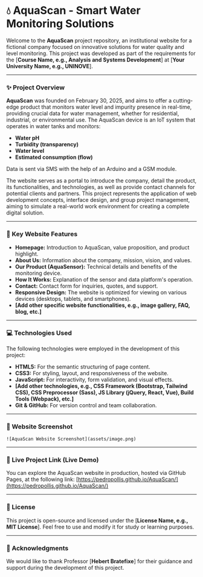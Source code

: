 # 💧 AquaScan - Smart Water Monitoring Solutions

Welcome to the **AquaScan** project repository, an institutional website for a fictional company focused on innovative solutions for water quality and level monitoring. This project was developed as part of the requirements for the [**Course Name, e.g., Analysis and Systems Development**] at [**Your University Name, e.g., UNINOVE**].

---

### ✨ Project Overview

**AquaScan** was founded on February 30, 2025, and aims to offer a cutting-edge product that monitors water level and impurity presence in real-time, providing crucial data for water management, whether for residential, industrial, or environmental use. The AquaScan device is an IoT system that operates in water tanks and monitors:

* **Water pH**
* **Turbidity (transparency)**
* **Water level**
* **Estimated consumption (flow)**

Data is sent via SMS with the help of an Arduino and a GSM module.

The website serves as a portal to introduce the company, detail the product, its functionalities, and technologies, as well as provide contact channels for potential clients and partners. This project represents the application of web development concepts, interface design, and group project management, aiming to simulate a real-world work environment for creating a complete digital solution.

---

### 🚀 Key Website Features

* **Homepage:** Introduction to AquaScan, value proposition, and product highlight.
* **About Us:** Information about the company, mission, vision, and values.
* **Our Product (AquaSensor):** Technical details and benefits of the monitoring device.
* **How It Works:** Explanation of the sensor and data platform's operation.
* **Contact:** Contact form for inquiries, quotes, and support.
* **Responsive Design:** The website is optimized for viewing on various devices (desktops, tablets, and smartphones).
* **[Add other specific website functionalities, e.g., image gallery, FAQ, blog, etc.]**

---

### 💻 Technologies Used

The following technologies were employed in the development of this project:

* **HTML5:** For the semantic structuring of page content.
* **CSS3:** For styling, layout, and responsiveness of the website.
* **JavaScript:** For interactivity, form validation, and visual effects.
* **[Add other technologies, e.g., CSS Framework (Bootstrap, Tailwind CSS), CSS Preprocessor (Sass), JS Library (jQuery, React, Vue), Build Tools (Webpack), etc.]**
* **Git & GitHub:** For version control and team collaboration.

---

### 📸 Website Screenshot

`![AquaScan Website Screenshot](assets/image.png)`

---

### 🔗 Live Project Link (Live Demo)

You can explore the AquaScan website in production, hosted via GitHub Pages, at the following link:
[https://pedropollis.github.io/AquaScan/](https://pedropollis.github.io/AquaScan/)

---

### 📝 License

This project is open-source and licensed under the [**License Name, e.g., MIT License**]. Feel free to use and modify it for study or learning purposes.

---

### 🙏 Acknowledgments

We would like to thank Professor [**Hebert Bratefixe**] for their guidance and support during the development of this project.
